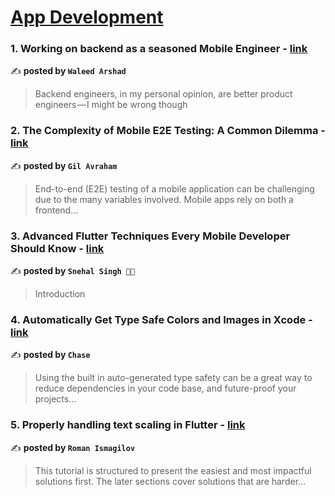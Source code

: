 
<h1><a href=https://medium.com/tag/mobile-app-development/recommended target="_blank" rel="noopener noreferrer">App Development</a></h1>
<h3>1. Working on backend as a seasoned Mobile Engineer - <a href="https://medium.com/stackademic/working-on-backend-as-a-seasoned-mobile-engineer-2e2aaf85b019" target="_blank" rel="noopener noreferrer">link</a></h3>

✍️ **posted by `Waleed Arshad`**

<blockquote>Backend engineers, in my personal opinion, are better product engineers — I might be wrong though</blockquote>

<h3>2. The Complexity of Mobile E2E Testing: A Common Dilemma - <a href="https://medium.com/@hello_73712/the-complexity-of-mobile-e2e-testing-a-common-dilemma-b08495f7f8a3" target="_blank" rel="noopener noreferrer">link</a></h3>

✍️ **posted by `Gil Avraham`**

<blockquote>End-to-end (E2E) testing of a mobile application can be challenging due to the many variables involved. Mobile apps rely on both a frontend…</blockquote>

<h3>3. Advanced Flutter Techniques Every Mobile Developer Should Know - <a href="https://medium.com/@imsnehalsingh/advanced-flutter-techniques-every-mobile-developer-should-know-3e779cbc603c" target="_blank" rel="noopener noreferrer">link</a></h3>

✍️ **posted by `Snehal Singh 👩‍💻`**

<blockquote>Introduction</blockquote>

<h3>4. Automatically Get Type Safe Colors and Images in Xcode - <a href="https://medium.com/@jpmtech/automatically-get-type-safe-colors-and-images-in-xcode-8bff1a5f09cf" target="_blank" rel="noopener noreferrer">link</a></h3>

✍️ **posted by `Chase`**

<blockquote>Using the built in auto-generated type safety can be a great way to reduce dependencies in your code base, and future-proof your projects…</blockquote>

<h3>5. Properly handling text scaling in Flutter - <a href="https://medium.com/@pomis172/properly-handling-text-scaling-in-flutter-313fe717816c" target="_blank" rel="noopener noreferrer">link</a></h3>

✍️ **posted by `Roman Ismagilov`**

<blockquote>This tutorial is structured to present the easiest and most impactful solutions first. The later sections cover solutions that are harder…</blockquote>

